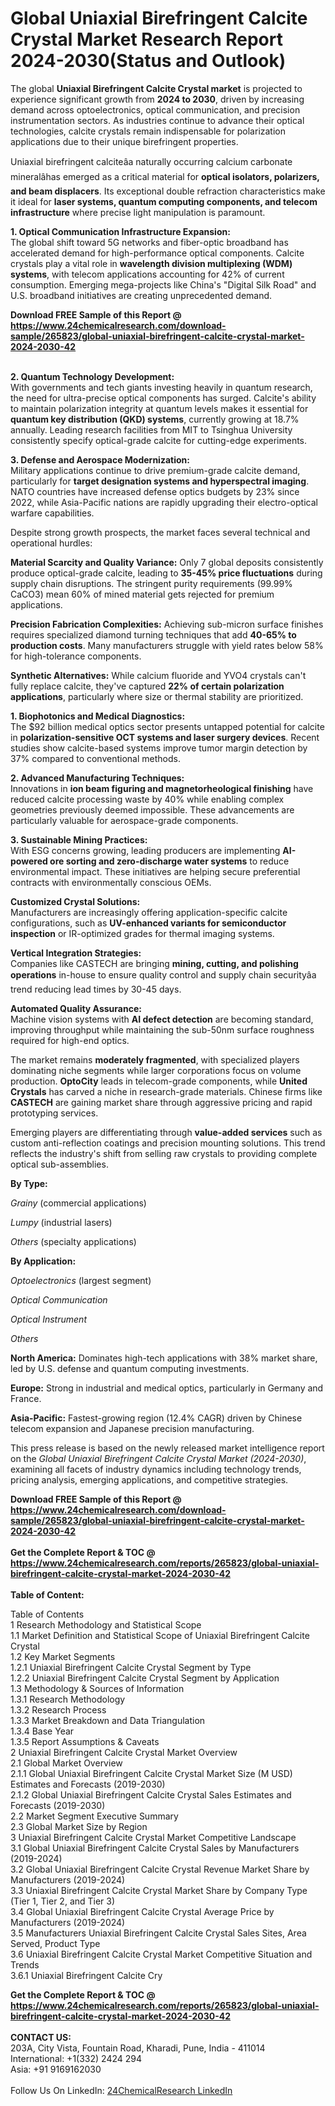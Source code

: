 <h1>Global Uniaxial Birefringent Calcite Crystal Market Research Report 2024-2030(Status and Outlook)</h1><p>The global <strong>Uniaxial Birefringent Calcite Crystal market</strong> is projected to experience significant growth from <strong>2024 to 2030</strong>, driven by increasing demand across optoelectronics, optical communication, and precision instrumentation sectors. As industries continue to advance their optical technologies, calcite crystals remain indispensable for polarization applications due to their unique birefringent properties.</p><p>Uniaxial birefringent calciteâa naturally occurring calcium carbonate mineralâhas emerged as a critical material for <strong>optical isolators, polarizers, and beam displacers</strong>. Its exceptional double refraction characteristics make it ideal for <strong>laser systems, quantum computing components, and telecom infrastructure</strong> where precise light manipulation is paramount.</p><p><strong>1. Optical Communication Infrastructure Expansion:</strong><br>
The global shift toward 5G networks and fiber-optic broadband has accelerated demand for high-performance optical components. Calcite crystals play a vital role in <strong>wavelength division multiplexing (WDM) systems</strong>, with telecom applications accounting for 42% of current consumption. Emerging mega-projects like China's "Digital Silk Road" and U.S. broadband initiatives are creating unprecedented demand.</p><div><b>Download FREE Sample of this Report @ 
            <a href="https://www.24chemicalresearch.com/download-sample/265823/global-uniaxial-birefringent-calcite-crystal-market-2024-2030-42">
            https://www.24chemicalresearch.com/download-sample/265823/global-uniaxial-birefringent-calcite-crystal-market-2024-2030-42</a></b></div><br><p><strong>2. Quantum Technology Development:</strong><br>
With governments and tech giants investing heavily in quantum research, the need for ultra-precise optical components has surged. Calcite's ability to maintain polarization integrity at quantum levels makes it essential for <strong>quantum key distribution (QKD) systems</strong>, currently growing at 18.7% annually. Leading research facilities from MIT to Tsinghua University consistently specify optical-grade calcite for cutting-edge experiments.</p><p><strong>3. Defense and Aerospace Modernization:</strong><br>
Military applications continue to drive premium-grade calcite demand, particularly for <strong>target designation systems and hyperspectral imaging</strong>. NATO countries have increased defense optics budgets by 23% since 2022, while Asia-Pacific nations are rapidly upgrading their electro-optical warfare capabilities.</p><p>Despite strong growth prospects, the market faces several technical and operational hurdles:</p><p><strong>Material Scarcity and Quality Variance:</strong> Only 7 global deposits consistently produce optical-grade calcite, leading to <strong>35-45% price fluctuations</strong> during supply chain disruptions. The stringent purity requirements (99.99% CaCO3) mean 60% of mined material gets rejected for premium applications.</p><p><strong>Precision Fabrication Complexities:</strong> Achieving sub-micron surface finishes requires specialized diamond turning techniques that add <strong>40-65% to production costs</strong>. Many manufacturers struggle with yield rates below 58% for high-tolerance components.</p><p><strong>Synthetic Alternatives:</strong> While calcium fluoride and YVO4 crystals can't fully replace calcite, they've captured <strong>22% of certain polarization applications</strong>, particularly where size or thermal stability are prioritized.</p><p><strong>1. Biophotonics and Medical Diagnostics:</strong><br>
The $92 billion medical optics sector presents untapped potential for calcite in <strong>polarization-sensitive OCT systems and laser surgery devices</strong>. Recent studies show calcite-based systems improve tumor margin detection by 37% compared to conventional methods.</p><p><strong>2. Advanced Manufacturing Techniques:</strong><br>
Innovations in <strong>ion beam figuring and magnetorheological finishing</strong> have reduced calcite processing waste by 40% while enabling complex geometries previously deemed impossible. These advancements are particularly valuable for aerospace-grade components.</p><p><strong>3. Sustainable Mining Practices:</strong><br>
With ESG concerns growing, leading producers are implementing <strong>AI-powered ore sorting and zero-discharge water systems</strong> to reduce environmental impact. These initiatives are helping secure preferential contracts with environmentally conscious OEMs.</p><p><strong>Customized Crystal Solutions:</strong><br>
	Manufacturers are increasingly offering application-specific calcite configurations, such as <strong>UV-enhanced variants for semiconductor inspection</strong> or IR-optimized grades for thermal imaging systems.</p><p><strong>Vertical Integration Strategies:</strong><br>
	Companies like CASTECH are bringing <strong>mining, cutting, and polishing operations</strong> in-house to ensure quality control and supply chain securityâa trend reducing lead times by 30-45 days.</p><p><strong>Automated Quality Assurance:</strong><br>
	Machine vision systems with <strong>AI defect detection</strong> are becoming standard, improving throughput while maintaining the sub-50nm surface roughness required for high-end optics.</p><p>The market remains <strong>moderately fragmented</strong>, with specialized players dominating niche segments while larger corporations focus on volume production. <strong>OptoCity</strong> leads in telecom-grade components, while <strong>United Crystals</strong> has carved a niche in research-grade materials. Chinese firms like <strong>CASTECH</strong> are gaining market share through aggressive pricing and rapid prototyping services.</p><p>Emerging players are differentiating through <strong>value-added services</strong> such as custom anti-reflection coatings and precision mounting solutions. This trend reflects the industry's shift from selling raw crystals to providing complete optical sub-assemblies.</p><p><strong>By Type:</strong></p><p><em>Grainy</em> (commercial applications)</p><p><em>Lumpy</em> (industrial lasers)</p><p><em>Others</em> (specialty applications)</p><p><strong>By Application:</strong></p><p><em>Optoelectronics</em> (largest segment)</p><p><em>Optical Communication</em></p><p><em>Optical Instrument</em></p><p><em>Others</em></p><p><strong>North America:</strong> Dominates high-tech applications with 38% market share, led by U.S. defense and quantum computing investments.</p><p><strong>Europe:</strong> Strong in industrial and medical optics, particularly in Germany and France.</p><p><strong>Asia-Pacific:</strong> Fastest-growing region (12.4% CAGR) driven by Chinese telecom expansion and Japanese precision manufacturing.</p><p>This press release is based on the newly released market intelligence report on the <em>Global Uniaxial Birefringent Calcite Crystal Market (2024-2030)</em>, examining all facets of industry dynamics including technology trends, pricing analysis, emerging applications, and competitive strategies.</p><div><b>Download FREE Sample of this Report @ 
            <a href="https://www.24chemicalresearch.com/download-sample/265823/global-uniaxial-birefringent-calcite-crystal-market-2024-2030-42">
            https://www.24chemicalresearch.com/download-sample/265823/global-uniaxial-birefringent-calcite-crystal-market-2024-2030-42</a></b></div><br><div><b>Get the Complete Report & TOC @ 
            <a href="https://www.24chemicalresearch.com/reports/265823/global-uniaxial-birefringent-calcite-crystal-market-2024-2030-42">
            https://www.24chemicalresearch.com/reports/265823/global-uniaxial-birefringent-calcite-crystal-market-2024-2030-42</a></b></div><br>
            <b>Table of Content:</b><p>Table of Contents<br />
1 Research Methodology and Statistical Scope<br />
1.1 Market Definition and Statistical Scope of Uniaxial Birefringent Calcite Crystal<br />
1.2 Key Market Segments<br />
1.2.1 Uniaxial Birefringent Calcite Crystal Segment by Type<br />
1.2.2 Uniaxial Birefringent Calcite Crystal Segment by Application<br />
1.3 Methodology & Sources of Information<br />
1.3.1 Research Methodology<br />
1.3.2 Research Process<br />
1.3.3 Market Breakdown and Data Triangulation<br />
1.3.4 Base Year<br />
1.3.5 Report Assumptions & Caveats<br />
2 Uniaxial Birefringent Calcite Crystal Market Overview<br />
2.1 Global Market Overview<br />
2.1.1 Global Uniaxial Birefringent Calcite Crystal Market Size (M USD) Estimates and Forecasts (2019-2030)<br />
2.1.2 Global Uniaxial Birefringent Calcite Crystal Sales Estimates and Forecasts (2019-2030)<br />
2.2 Market Segment Executive Summary<br />
2.3 Global Market Size by Region<br />
3 Uniaxial Birefringent Calcite Crystal Market Competitive Landscape<br />
3.1 Global Uniaxial Birefringent Calcite Crystal Sales by Manufacturers (2019-2024)<br />
3.2 Global Uniaxial Birefringent Calcite Crystal Revenue Market Share by Manufacturers (2019-2024)<br />
3.3 Uniaxial Birefringent Calcite Crystal Market Share by Company Type (Tier 1, Tier 2, and Tier 3)<br />
3.4 Global Uniaxial Birefringent Calcite Crystal Average Price by Manufacturers (2019-2024)<br />
3.5 Manufacturers Uniaxial Birefringent Calcite Crystal Sales Sites, Area Served, Product Type<br />
3.6 Uniaxial Birefringent Calcite Crystal Market Competitive Situation and Trends<br />
3.6.1 Uniaxial Birefringent Calcite Cry</p><div><b>Get the Complete Report & TOC @ 
            <a href="https://www.24chemicalresearch.com/reports/265823/global-uniaxial-birefringent-calcite-crystal-market-2024-2030-42">
            https://www.24chemicalresearch.com/reports/265823/global-uniaxial-birefringent-calcite-crystal-market-2024-2030-42</a></b></div><br><b>CONTACT US:</b><br>
            203A, City Vista, Fountain Road, Kharadi, Pune, India - 411014<br>
            International: +1(332) 2424 294<br>
            Asia: +91 9169162030 <br><br>
            Follow Us On LinkedIn: <a href="https://www.linkedin.com/company/24chemicalresearch/">24ChemicalResearch LinkedIn</a>